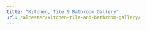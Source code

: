 ```yaml
---
title: "Kitchen, Tile & Bathroom Gallery"
url: /alcester/kitchen-tile-and-bathroom-gallery/
---
```

